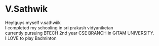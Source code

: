 # V.Sathwik    

Hey!guys myself v.sathwiik    
I completed my schooling in sri prakash vidyaniketan     
currently pursuing BTECH 2nd year CSE BRANCH in GITAM UNIVERSITY.     
I LOVE to play Badminton     